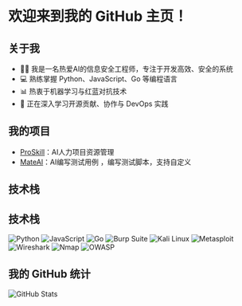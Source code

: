 # 欢迎来到我的 GitHub 主页！

## 关于我
- 👨‍💻 我是一名热爱AI的信息安全工程师，专注于开发高效、安全的系统
- 💻 熟练掌握 Python、JavaScript、Go 等编程语言
- 📊 热衷于机器学习与红蓝对抗技术
- 🌱 正在深入学习开源贡献、协作与 DevOps 实践

## 我的项目
- [ProSkill](https://github.com/letmego2022/ProSkill)：AI人力项目资源管理
- [MateAI](https://github.com/letmego2022/AI2ApiTest)：AI编写测试用例 ，编写测试脚本，支持自定义

## 技术栈
## 技术栈
![Python](https://img.shields.io/badge/-Python-blue?style=flat&logo=python)
![JavaScript](https://img.shields.io/badge/-JavaScript-yellow?style=flat&logo=javascript)
![Go](https://img.shields.io/badge/-Go-blue?style=flat&logo=go)
![Burp Suite](https://img.shields.io/badge/-Burp%20Suite-yellow?style=flat&logo=burpsuite)
![Kali Linux](https://img.shields.io/badge/-Kali%20Linux-blue?style=flat&logo=kali-linux)
![Metasploit](https://img.shields.io/badge/-Metasploit-red?style=flat&logo=metasploit)
![Wireshark](https://img.shields.io/badge/-Wireshark-green?style=flat&logo=wireshark)
![Nmap](https://img.shields.io/badge/-Nmap-blue?style=flat&logo=nmap)
![OWASP](https://img.shields.io/badge/-OWASP-black?style=flat&logo=owasp)


## 我的 GitHub 统计
![GitHub Stats](https://github-readme-stats.vercel.app/api?username=letmego2022&show_icons=true&hide_title=true&count_private=true)
